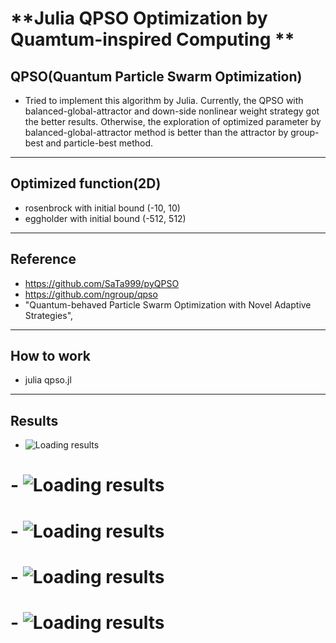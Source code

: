 # **Julia QPSO Optimization by Quamtum-inspired Computing **
  ## **QPSO(Quantum Particle Swarm Optimization)**
  - Tried to implement this algorithm by Julia. Currently, the QPSO with balanced-global-attractor and down-side nonlinear weight strategy got the better results. Otherwise, the exploration of optimized parameter by balanced-global-attractor method is better than the attractor by group-best and particle-best method. 
----
  ## **Optimized function(2D)**
  - rosenbrock with initial bound (-10, 10) 
  - eggholder  with initial bound (-512, 512)
----
  ## **Reference**
  - https://github.com/SaTa999/pyQPSO
  - https://github.com/ngroup/qpso
  - "Quantum-behaved Particle Swarm Optimization with Novel Adaptive Strategies", 
----
  ## **How to work**
  - julia qpso.jl
----
  ## **Results**
  - ![Loading results](https://github.com/double1010x2/Julia/tree/main/QuantumComputing/optimization/quantum_partical_swarm/qpso/eggholder_loss.png)
#  - ![Loading results](https://github.com/double1010x2/Julia/tree/main/QuantumComputing/optimization/quantum_partical_swarm/qpso/rosenbrock_loss.png)
#  - ![Loading results](https://github.com/double1010x2/Julia/tree/main/QuantumComputing/optimization/quantum_partical_swarm/qpso/rosenbrock_loss2.png)
#  - ![Loading results](https://github.com/double1010x2/Julia/tree/main/QuantumComputing/optimization/quantum_partical_swarm/qpso/parameter1_exploration.png)
#  - ![Loading results](https://github.com/double1010x2/Julia/tree/main/QuantumComputing/optimization/quantum_partical_swarm/qpso/parameter2_exploration.png)